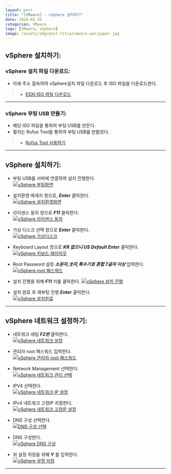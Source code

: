 ```yaml
---
layout: post
title: "[VMware] - vSphere 설치하기"
date: 2024-02-25
categories: VMware
tags: [VMware, vSphere]
image: /assets/img/post-title/vmware-wallpaper.jpg
---
```


## vSphere 설치하기:
### vSphere 설치 파일 다운로드:
- 아래 주소 접속하여 vSphere설치 파일 다운로드 후 ISO 파일을 다운로드한다.
> * [ESXI ISO 파일 다운로드](https://customerconnect.vmware.com/downloads/#all_products "ESXI ISO 파일 다운로드")

* * *

### vSphere 부팅 USB 만들기:
- 해당 ISO 파일을 통하여 부팅 USB를 만든다.
- 필자는 Rufus Tool을 통하여 부팅 USB를 만들었다.
> * [Rufus Tool 사용하기](https://rufus.ie/ko/ "Rufus Tool 사용하기")

* * *

## vSphere 설치하기:
- 부팅 USB를 서버에 연결하여 설치 진행한다.  
[![vSphere 부팅화면](/assets/img/post/VMware/vSphere%20부팅화면.png)](/assets/img/post/VMware/vSphere%20부팅화면.png)

- 설치환영 메세지 창으로, ***Enter*** 클릭한다.  
[![vSphere 설치환영화면](/assets/img/post/VMware/vSphere%20설치환영화면.png)](/assets/img/post/VMware/vSphere%20설치환영화면.png)

- 라이센스 동의 창으로 ***F11*** 클릭한다.  
[![vSphere 라이센스 동의](/assets/img/post/VMware/vSphere%20라이센스%20동의.png)](/assets/img/post/VMware/vSphere%20라이센스%20동의.png)

- 가상 디스크 선택 창으로 ***Enter*** 클릭한다.  
[![vSphere 가상디스크](/assets/img/post/VMware/vSphere%20가상디스크.png)](/assets/img/post/VMware/vSphere%20가상디스크.png)

- Keyboard Layout 창으로 ***KR 없으니 US Default Enter*** 클릭한다.  
[![vSphere  키보드 레이아웃](/assets/img/post/VMware/vSphere%20%20키보드%20레이아웃.png)](/assets/img/post/VMware/vSphere%20%20키보드%20레이아웃.png)

- Root Password 설정 ***소문자,숫자,특수기호 혼합 7글자 이상*** 입력한다.  
[![vSphere root 패스워드](/assets/img/post/VMware/vSphere%20root%20패스워드.png)](/assets/img/post/VMware/vSphere%20root%20패스워드.png)

- 설치 진행을 위해 ***F11*** 키를 클릭한다.
[![vSphere 설치 진행](/assets/img/post/VMware/vSphere%20설치%20진행.png)](/assets/img/post/VMware/vSphere%20설치%20진행.png)

- 설치 완료 후 재부팅 진행 ***Enter*** 클릭한다.  
[![vSphere 설치완료](/assets/img/post/VMware/vSphere%20설치완료.png)](/assets/img/post/VMware/vSphere%20설치완료.png)

* * *

## vSphere 네트워크 설정하기:
- 네트워크 세팅 ***F2번*** 클릭한다.  
[![vSphere 네트워크 설정](/assets/img/post/VMware/vSphere%20네트워크%20설정.png)](/assets/img/post/VMware/vSphere%20네트워크%20설정.png)

- 관리자 root 패스워드 입력한다.  
[![vSphere 관리자 root 패스워드](/assets/img/post/VMware/vSphere%20관리자%20root%20패스워드.png)](/assets/img/post/VMware/vSphere%20관리자%20root%20패스워드.png)

- Network Management 선택한다.  
[![vSphere 네트워크 관리 선택](/assets/img/post/VMware/vSphere%20네트워크%20관리%20선택.png)](/assets/img/post/VMware/vSphere%20네트워크%20관리%20선택.png)

- IPV4 선택한다.  
[![vSphere 네트워크 IP 설정](/assets/img/post/VMware/vSphere%20네트워크%20IP%20설정.png)](/assets/img/post/VMware/vSphere%20네트워크%20IP%20설정.png)

- IPv4 네트워크 고정IP 지정한다.  
[![vSphere 네트워크 고정IP 설정](/assets/img/post/VMware/vSphere%20네트워크%20고정IP%20설정.png)](/assets/img/post/VMware/vSphere%20네트워크%20고정IP%20설정.png)

- DNS 구성 선택한다.  
[![DNS 구성 선택](/assets/img/post/VMware/DNS%20구성%20선택.png)](/assets/img/post/VMware/DNS%20구성%20선택.png)

- DNS 구성한다.  
[![vSphere DNS 구성](/assets/img/post/VMware/vSphere%20DNS%20구성.png)](/assets/img/post/VMware/vSphere%20DNS%20구성.png)

- 위 설정 저장을 위해 ***Y*** 를 입력한다.  
[![vSphere 설정 저장](/assets/img/post/VMware/설정%20저장.png)](/assets/img/post/VMware/설정%20저장.png)

* * *
